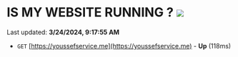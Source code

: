# IS MY WEBSITE RUNNING ? [![](https://img.shields.io/static/v1?label=Sponsor&message=%E2%9D%A4&logo=GitHub&color=%23fe8e86)](https://github.com/sponsors/<username>)

Last updated: **3/24/2024, 9:17:55 AM**

- `GET` [https://youssefservice.me](https://youssefservice.me) - **Up** (118ms)
